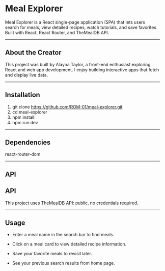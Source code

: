 # Meal Explorer

Meal Explorer is a React single-page application (SPA) that lets users search for meals, view detailed recipes, watch tutorials, and save favorites. Built with React, React Router, and TheMealDB API.

---

## About the Creator

This project was built by Alayna Taylor, a front-end enthusiast exploring React and web app development. I enjoy building interactive apps that fetch and display live data.

---

## Installation

1. git clone https://github.com/ROM-01/meal-explorer.git
2. cd meal-explorer
3. npm install
4. npm run dev 

---

## Dependencies

react-router-dom


---

## API

## API

This project uses [TheMealDB API](https://www.themealdb.com/api.php): public, no credentials required.


---

## Usage

- Enter a meal name in the search bar to find meals.

- Click on a meal card to view detailed recipe information.

- Save your favorite meals to revisit later.

- See your previous search results from home page.